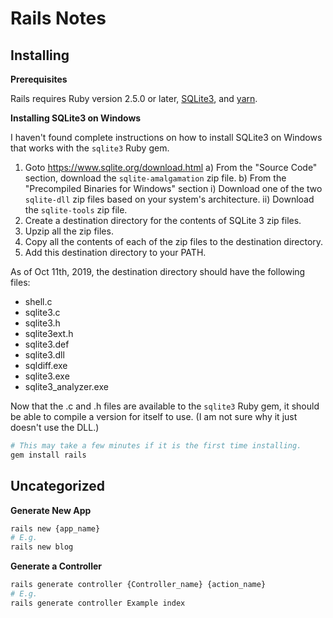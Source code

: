 # Rails Notes


## Installing

**Prerequisites**

Rails requires Ruby version 2.5.0 or later, [SQLite3], and [yarn].

**Installing SQLite3 on Windows**

I haven't found complete instructions on how to install SQLite3 on Windows that works with the `sqlite3` Ruby gem.

1) Goto https://www.sqlite.org/download.html
  a) From the "Source Code" section, download the `sqlite-amalgamation` zip file.
  b) From the "Precompiled Binaries for Windows" section
    i) Download one of the two `sqlite-dll` zip files based on your system's architecture.
    ii) Download the `sqlite-tools` zip file.
2) Create a destination directory for the contents of SQLite 3 zip files.
3) Upzip all the zip files.
4) Copy all the contents of each of the zip files to the destination directory.
5) Add this destination directory to your PATH.

As of Oct 11th, 2019, the destination directory should have the following files:
- shell.c
- sqlite3.c
- sqlite3.h
- sqlite3ext.h
- sqlite3.def
- sqlite3.dll
- sqldiff.exe
- sqlite3.exe
- sqlite3_analyzer.exe

Now that the .c and .h files are available to the `sqlite3` Ruby gem, it should be able to compile a version for itself to use. (I am not sure why it just doesn't use the DLL.)

```sh
# This may take a few minutes if it is the first time installing.
gem install rails
```


## Uncategorized

**Generate New App**

```sh
rails new {app_name}
# E.g.
rails new blog
```

**Generate a Controller**

```sh
rails generate controller {Controller_name} {action_name}
# E.g.
rails generate controller Example index
```

[sqlite3]: https://www.sqlite.org/
[yarn]: https://yarnpkg.com/
